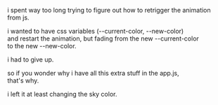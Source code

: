 i spent way too long trying to figure out how to retrigger the animation   
from js.    

i wanted to have css variables (--current-color, --new-color)   
and restart the animation, but fading from the new --current-color   
to the new --new-color.    

i had to give up.   

so if you wonder why i have all this extra stuff in the app.js,   
that's why.     

i left it at least changing the sky color.